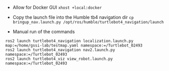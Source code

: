 * Allow for Docker GUI
`xhost +local:docker`

* Copy the launch file into the Humble tb4 navigation dir
`cp bringup_nav.launch.py /opt/ros/humble/turtlebot4_navigation/launch`


* Manual run of the commands
```
ros2 launch turtlebot4_navigation localization.launch.py map:=/home/gssi-lab/testmap.yaml namespace:=/Turtlebot_02493
ros2 launch turtlebot4_navigation nav2.launch.py namespace:=/Turtlebot_02493
ros2 launch turtlebot4_viz view_robot.launch.py namespace:=/Turtlebot_02493
```